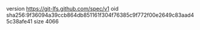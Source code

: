 version https://git-lfs.github.com/spec/v1
oid sha256:9f36094a39ccb864db851161f304f76385c9f772f00e2649c83aad45c38afe41
size 4066
